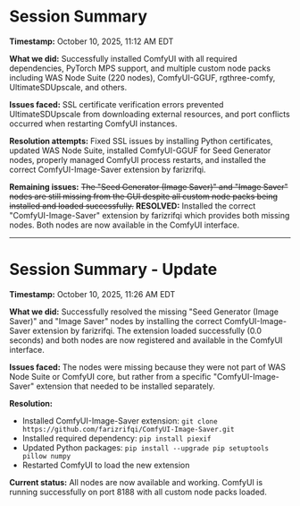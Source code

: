 # Session Summary

**Timestamp:** October 10, 2025, 11:12 AM EDT

**What we did:** Successfully installed ComfyUI with all required dependencies, PyTorch MPS support, and multiple custom node packs including WAS Node Suite (220 nodes), ComfyUI-GGUF, rgthree-comfy, UltimateSDUpscale, and others.

**Issues faced:** SSL certificate verification errors prevented UltimateSDUpscale from downloading external resources, and port conflicts occurred when restarting ComfyUI instances.

**Resolution attempts:** Fixed SSL issues by installing Python certificates, updated WAS Node Suite, installed ComfyUI-GGUF for Seed Generator nodes, properly managed ComfyUI process restarts, and installed the correct ComfyUI-Image-Saver extension by farizrifqi.

**Remaining issues:** ~~The "Seed Generator (Image Saver)" and "Image Saver" nodes are still missing from the GUI despite all custom node packs being installed and loaded successfully.~~ **RESOLVED:** Installed the correct "ComfyUI-Image-Saver" extension by farizrifqi which provides both missing nodes. Both nodes are now available in the ComfyUI interface.

---

# Session Summary - Update

**Timestamp:** October 10, 2025, 11:26 AM EDT

**What we did:** Successfully resolved the missing "Seed Generator (Image Saver)" and "Image Saver" nodes by installing the correct ComfyUI-Image-Saver extension by farizrifqi. The extension loaded successfully (0.0 seconds) and both nodes are now registered and available in the ComfyUI interface.

**Issues faced:** The nodes were missing because they were not part of WAS Node Suite or ComfyUI core, but rather from a specific "ComfyUI-Image-Saver" extension that needed to be installed separately.

**Resolution:** 
- Installed ComfyUI-Image-Saver extension: `git clone https://github.com/farizrifqi/ComfyUI-Image-Saver.git`
- Installed required dependency: `pip install piexif`
- Updated Python packages: `pip install --upgrade pip setuptools pillow numpy`
- Restarted ComfyUI to load the new extension

**Current status:** All nodes are now available and working. ComfyUI is running successfully on port 8188 with all custom node packs loaded.
